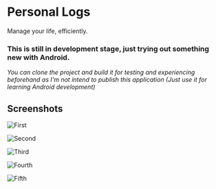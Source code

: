 # Personal Logs
Manage your life, efficiently.

### This is still in development stage, just trying out something new with Android.

*You can clone the project and build it for testing and experiencing beforehand as I'm not intend to publish this application (Just use it for learning Android development)*

## Screenshots
![First](https://github.com/duykhanh471/personal-logs/blob/main/screenshots/personal-logs-screenshot%20(1).png)

![Second](https://github.com/duykhanh471/personal-logs/blob/main/screenshots/personal-logs-screenshot%20(2).png)

![Third](https://github.com/duykhanh471/personal-logs/blob/main/screenshots/personal-logs-screenshot%20(3).png)

![Fourth](https://github.com/duykhanh471/personal-logs/blob/main/screenshots/personal-logs-screenshot%20(4).png)

![Fifth](https://github.com/duykhanh471/personal-logs/blob/main/screenshots/personal-logs-screenshot%20(5).png)

